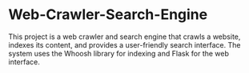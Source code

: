 # Web-Crawler-Search-Engine
This project is a web crawler and search engine that crawls a website, indexes its content, and provides a user-friendly search interface. The system uses the Whoosh library for indexing and Flask for the web interface.
